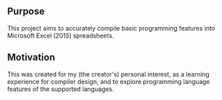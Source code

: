 ## Purpose

This project aims to accurately compile basic programming features into Microsoft Excel (2015) spreadsheets.

## Motivation

This was created for my (the creator's) personal interest, as a learning experience for compiler design, and to explore programming language features of the supported languages.